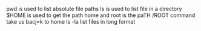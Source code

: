 pwd is used to list absolute file paths
ls is used to list file in a directory
$HOME is used to get the path home and root is the paTH /ROOT command take us bacj=k to home
ls -la list files in long format

